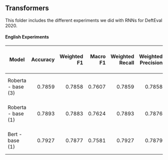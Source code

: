 ## Transformers
This folder includes the different experiments we did with RNNs for DeftEval 2020.

#### English Experiments

| Model                                                                      | Accuracy  | Weighted F1 | Macro F1 | Weighted Recall| Weighted Precision| (tn, fp, fn, tp) |
| ---------------------------------------------------------------------------|----------:| -----------:| --------:| --------------:| -----------------:| ----------------:|
| Roberta - base (3)                                                         | 0.7859    | 0.7858      | 0.7607   | 0.7859         |  0.7858           | 1470 284 283 611 |
| Roberta - base (1)                                                         | 0.7893    | 0.7883      | 0.7624   | 0.7893         |  0.7876           | 1490 295 263 600 |
| Bert - base (1)                                                            | 0.7927    | 0.7877      | 0.7581   | 0.7927         |  0.7879           | 1550 346 203 549 |

